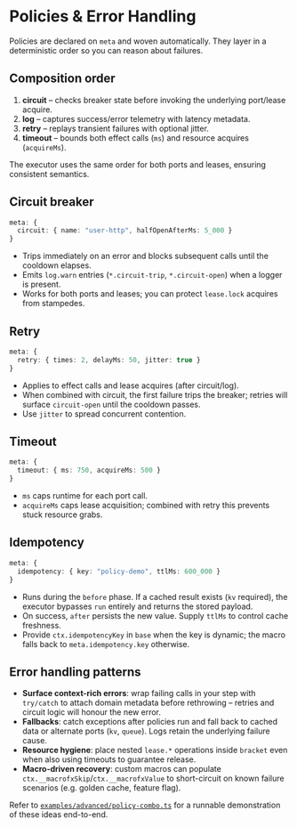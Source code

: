 # Policies & Error Handling

Policies are declared on `meta` and woven automatically. They layer in a
deterministic order so you can reason about failures.

## Composition order

1. **circuit** – checks breaker state before invoking the underlying port/lease
   acquire.
2. **log** – captures success/error telemetry with latency metadata.
3. **retry** – replays transient failures with optional jitter.
4. **timeout** – bounds both effect calls (`ms`) and resource acquires
   (`acquireMs`).

The executor uses the same order for both ports and leases, ensuring consistent
semantics.

## Circuit breaker

```ts
meta: {
  circuit: { name: "user-http", halfOpenAfterMs: 5_000 }
}
```

- Trips immediately on an error and blocks subsequent calls until the cooldown
  elapses.
- Emits `log.warn` entries (`*.circuit-trip`, `*.circuit-open`) when a logger is
  present.
- Works for both ports and leases; you can protect `lease.lock` acquires from
  stampedes.

## Retry

```ts
meta: {
  retry: { times: 2, delayMs: 50, jitter: true }
}
```

- Applies to effect calls and lease acquires (after circuit/log).
- When combined with circuit, the first failure trips the breaker; retries will
  surface `circuit-open` until the cooldown passes.
- Use `jitter` to spread concurrent contention.

## Timeout

```ts
meta: {
  timeout: { ms: 750, acquireMs: 500 }
}
```

- `ms` caps runtime for each port call.
- `acquireMs` caps lease acquisition; combined with retry this prevents stuck
  resource grabs.

## Idempotency

```ts
meta: {
  idempotency: { key: "policy-demo", ttlMs: 600_000 }
}
```

- Runs during the `before` phase. If a cached result exists (`kv` required), the
  executor bypasses `run` entirely and returns the stored payload.
- On success, `after` persists the new value. Supply `ttlMs` to control cache
  freshness.
- Provide `ctx.idempotencyKey` in `base` when the key is dynamic; the macro
  falls back to `meta.idempotency.key` otherwise.

## Error handling patterns

- **Surface context-rich errors**: wrap failing calls in your step with
  `try/catch` to attach domain metadata before rethrowing – retries and circuit
  logic will honour the new error.
- **Fallbacks**: catch exceptions after policies run and fall back to cached
  data or alternate ports (`kv`, `queue`). Logs retain the underlying failure
  cause.
- **Resource hygiene**: place nested `lease.*` operations inside `bracket` even
  when also using timeouts to guarantee release.
- **Macro-driven recovery**: custom macros can populate
  `ctx.__macrofxSkip`/`ctx.__macrofxValue` to short-circuit on known failure
  scenarios (e.g. golden cache, feature flag).

Refer to
[`examples/advanced/policy-combo.ts`](./../examples/advanced/policy-combo.ts)
for a runnable demonstration of these ideas end-to-end.

